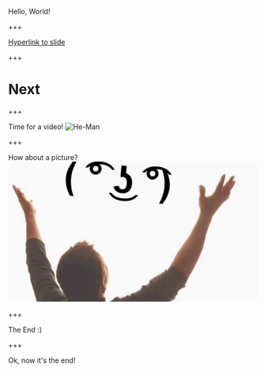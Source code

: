 Hello, World!

+++

[Hyperlink to slide](/themantalope/RSNA_ML_slides/#next)

+++

# Next

+++

Time for a video!
![He-Man](https://www.youtube.com/embed/32FB-gYr49Y)

+++

How about a picture?
![Image](assets/lenny.png)

+++

The End :)


+++

Ok, now it's the end!
